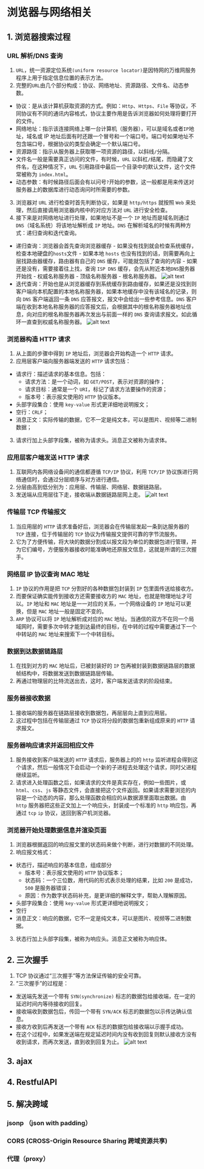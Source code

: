 # 浏览器与网络相关

## 1. 浏览器搜索过程

### URL 解析/DNS 查询

1. `URL`，统一资源定位系统`(uniform resource locator)`是因特网的万维网服务程序上用于指定信息位置的表示方法。
2. 完整的`URL`由几个部分构成：协议、网络地址、资源路径、文件名、动态参数。

- 协议：是从该计算机获取资源的方式。例如：`Http`、`Https`、`File` 等协议，不同协议有不同的通讯内容格式，协议主要作用是告诉浏览器如何处理将要打开的文件。
- 网络地址：指示该连接网络上哪一台计算机（服务器），可以是域名或者`IP`地址，域名或 IP 地址后面有时还跟一个冒号和一个端口号。端口号如果地址不包含端口号，根据协议的类型会确定一个默认端口号。
- 资源路径：指示从服务器上获取哪一项资源的路径，以斜线`/`分隔。
- 文件名一般是需要真正访问的文件，有时候，`URL` 以斜杠`/`结尾，而隐藏了文件名，在这种情况下，`URL` 引用路径中最后一个目录中的默认文件，这个文件常被称为 `index.html`。
- 动态参数：有时候路径后面会有以问号`?`开始的参数，这一般都是用来传送对服务器上的数据库进行动态询问时所需要的参数。

3. 浏览器对 `URL` 进行检查时首先判断协议，如果是 `http/https` 就按照 `Web` 来处理，然后直接调用浏览器内核中的对应方法对 `URL` 进行安全检查。
4. 接下来是对网络地址进行处理，如果地址不是一个 `IP` 地址而是域名则通过 `DNS`（域名系统）将该地址解析成 `IP` 地址。`DNS` 在解析域名的时候有两种方式：递归查询和迭代查询。

- 递归查询：浏览器会首先查询浏览器缓存 - 如果没有找到就会检查系统缓存，检查本地硬盘的`hosts`文件 - 如果本地 `hosts` 也没有找到的话，则需要再向上层找路由器缓存，路由器有自己的 `DNS` 缓存，可能就包括了查询的内容 - 如果还是没有，需要接着往上找，查询 `ISP DNS` 缓存，会先从附近本地`DNS`服务器开始找 - 权威名称服务器 - 顶级名称服务器 - 根名称服务器。
  ![alt text](./images/递归解析.png 'DNS 递归解析')
- 迭代查询：开始也是从浏览器缓存到系统缓存到路由缓存，如果还是没找到则客户端向本机配置的本地名称服务器，如果本地缓存中没有该域名的记录，则向 `DNS` 客户端返回一条 `DNS` 应答报文，报文中会给出一些参考信息。`DNS` 客户端在收到本地名称服务器的应答报文后，会根据其中的根名称服务器地址信息，向对应的根名称服务器再次发出与前面一样的 `DNS` 查询请求报文。如此循环一直查到权威名称服务器。
  ![alt text](./images/迭代解析.png 'DNS 迭代解析')

### 浏览器构造 HTTP 请求

1. 从上面的步骤中得到 `IP` 地址后，浏览器会开始构造一个 `HTTP` 请求。
2. 应用层客户端向服务器端发送的 `HTTP` 请求包括：

- 请求行：描述请求的基本信息。包括：
  - 请求方法：是一个动词，如 `GET/POST`，表示对资源的操作；
  - 请求目标：通常是一个 `URI`，标记了请求方法要操作的资源；
  - 版本号：表示报文使用的 `HTTP` 协议版本。
- 头部字段集合：使用 `key-value` 形式更详细地说明报文；
- 空行：`CRLF`；
- 消息正文：实际传输的数据，它不一定是纯文本，可以是图片、视频等二进制数据；

3. 请求行加上头部字段集，被称为请求头。消息正文被称为请求体。

### 应用层客户端发送 HTTP 请求

1. 互联网内各网络设备间的通信都遵循 `TCP/IP` 协议，利用 `TCP/IP` 协议族进行网络通信时，会通过分层顺序与对方进行通信。
2. 分层由高到低分别为：应用层、传输层、网络层、数据链路层。
3. 发送端从应用层往下走，接收端从数据链路层网上走。
   ![alt text](./images/应用层客户端发送HTTP请求.png '应用层客户端发送HTTP请求')

### 传输层 TCP 传输报文

1. 当应用层的 `HTTP` 请求准备好后，浏览器会在传输层发起一条到达服务器的 `TCP` 连接，位于传输层的 `TCP` 协议为传输报文提供可靠的字节流服务。
2. 它为了方便传输，将大块的数据分割成以报文段为单位的数据包进行管理，并为它们编号，方便服务器接收时能准确地还原报文信息，这就是所谓的三次握手。

### 网络层 IP 协议查询 MAC 地址

1. `IP` 协议的作用是把 `TCP` 分割好的各种数据包封装到 `IP` 包里面传送给接收方。
2. 而要保证确实能传到接收方还需要接收方的 `MAC` 地址，也就是物理地址才可以。`IP` 地址和 `MAC` 地址是一一对应的关系，一个网络设备的 `IP` 地址可以更换，但是 `MAC` 地址一般是固定不变的。
3. `ARP` 协议可以将 `IP` 地址解析成对应的 `MAC` 地址。当通信的双方不在同一个局域网时，需要多次中转才能到达最终的目标，在中转的过程中需要通过下一个中转站的 `MAC` 地址来搜索下一个中转目标。

### 数据到达数据链路层

1. 在找到对方的 `MAC` 地址后，已被封装好的 `IP` 包再被封装到数据链路层的数据帧结构中，将数据发送到数据链路层传输。
2. 再通过物理层的比特流送出去，这时，客户端发送请求的阶段结束。

### 服务器接收数据

1. 接收端的服务器在链路层接收到数据包，再层层向上直到应用层。
2. 这过程中包括在传输层通过 `TCP` 协议将分段的数据包重新组成原来的 `HTTP` 请求报文。

### 服务器响应请求并返回相应文件

1. 服务接收到客户端发送的 `HTTP` 请求后，服务器上的的 `http` 监听进程会得到这个请求，然后一般情况下会启动一个新的子进程去处理这个请求，同时父进程继续监听。
2. 请求进入处理函数之后，如果请求的文件是真实存在，例如一些图片，或 `html`、`css`、`js` 等静态文件，会直接把这个文件返回。如果请求需要浏览的内容是一个动态的内容，那么处理函数会相应的从数据源里面取出数据。由 `http` 服务器把这些正文加上一个响应头，封装成一个标准的 `http` 响应包，再通过 `tcp` `ip` 协议，送回到客户机浏览器。

### 浏览器开始处理数据信息并渲染页面

1. 浏览器根据返回的响应报文里的状态码来做个判断，进行对数据的不同处理。
2. 响应报文格式：

- 状态行，描述响应的基本信息，组成部分
  - 版本号：表示报文使用的 `HTTP` 协议版本；
  - 状态码：一个三位数，用代码的形式表示处理的结果，比如 `200` 是成功，`500` 是服务器错误；
  - 原因：作为数字状态码补充，是更详细的解释文字，帮助人理解原因。
- 头部字段集合：使用 `key-value` 形式更详细地说明报文；
- 空行
- 消息正文：响应的数据，它不一定是纯文本，可以是图片、视频等二进制数据。

3. 状态行加上头部字段集，被称为响应头。消息正文被称为响应体。

## 2. 三次握手

1. TCP 协议通过“三次握手”等方法保证传输的安全可靠。
2. “三次握手”的过程是：

- 发送端先发送一个带有 `SYN(synchronize)` 标志的数据包给接收端，在一定的延迟时间内等待接收的回复。
- 接收端收到数据包后，传回一个带有 `SYN/ACK` 标志的数据包以示传达确认信息。
- 接收方收到后再发送一个带有 `ACK` 标志的数据包给接收端以示握手成功。
- 在这个过程中，如果发送端在规定延迟时间内没有收到回复则默认接收方没有收到请求，而再次发送，直到收到回复为止。
  ![alt text](./images/三次握手.png '应用层客户端发送HTTP请求')

## 3. ajax

## 4. RestfulAPI

## 5. 解决跨域

### jsonp （json with padding）

### CORS (CROSS-Origin Resource Sharing 跨域资源共享)

### 代理（proxy）

